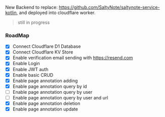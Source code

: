 New Backend to replace: https://github.com/SaltyNote/saltynote-service-kotlin, and deployed into cloudflare worker.

> still in progress

### RoadMap

- [X] Connect Cloudflare D1 Database
- [X] Connect Cloudflare KV Store
- [X] Enable verification email sending with https://resend.com
- [X] Enable Login
- [X] Enable JWT auth
- [X] Enable basic CRUD
- [X] Enable page annotation adding
- [X] Enable page annotation query by id
- [ ] Enable page annotation query by user
- [ ] Enable page annotation query by user and url
- [X] Enable page annotation deletion
- [X] Enable page annotation update
